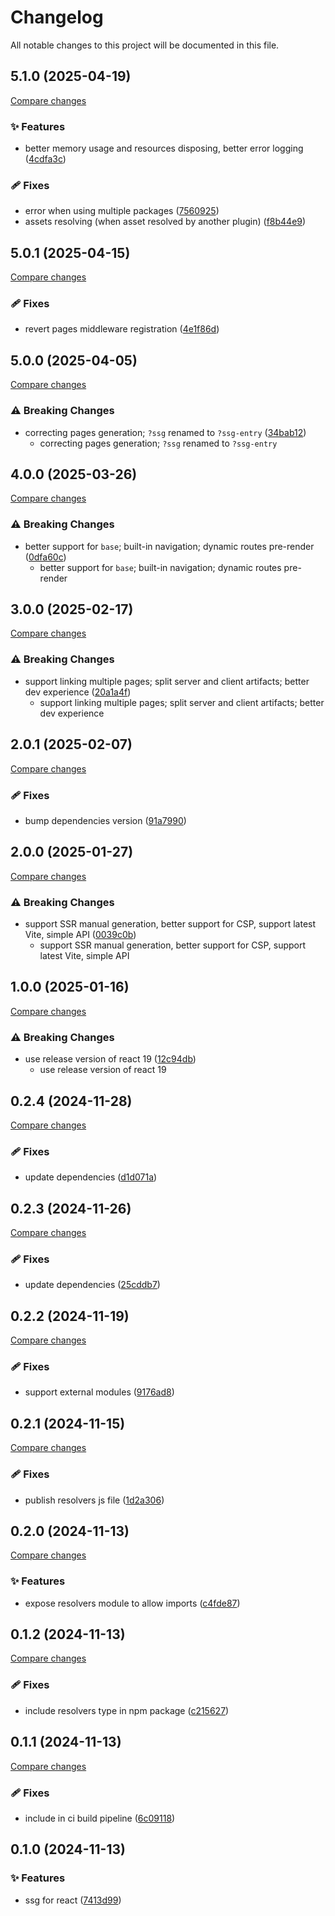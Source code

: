 <!-- header -->
# Changelog

All notable changes to this project will be documented in this file.

<!-- version:5.1.0 -->
## 5.1.0 (2025-04-19)

[Compare changes](https://github.com/Wroud/foundation/compare/vite-plugin-ssg-v5.0.1...vite-plugin-ssg-v5.1.0)

<!-- changelog -->
### ✨ Features

- better memory usage and resources disposing, better error logging ([4cdfa3c](https://github.com/Wroud/foundation/commit/4cdfa3c))

### 🩹 Fixes

- error when using multiple packages ([7560925](https://github.com/Wroud/foundation/commit/7560925))
- assets resolving (when asset resolved by another plugin) ([f8b44e9](https://github.com/Wroud/foundation/commit/f8b44e9))

<!-- version:5.0.1 -->
## 5.0.1 (2025-04-15)

[Compare changes](https://github.com/Wroud/foundation/compare/vite-plugin-ssg-v5.0.0...vite-plugin-ssg-v5.0.1)

<!-- changelog -->
### 🩹 Fixes

- revert pages middleware registration ([4e1f86d](https://github.com/Wroud/foundation/commit/4e1f86d))

<!-- version:5.0.0 -->
## 5.0.0 (2025-04-05)

[Compare changes](https://github.com/Wroud/foundation/compare/vite-plugin-ssg-v4.0.0...vite-plugin-ssg-v5.0.0)

<!-- changelog -->
### ⚠️  Breaking Changes

- correcting pages generation; `?ssg` renamed to `?ssg-entry` ([34bab12](https://github.com/Wroud/foundation/commit/34bab12))
  - correcting pages generation; `?ssg` renamed to `?ssg-entry`

<!-- version:4.0.0 -->
## 4.0.0 (2025-03-26)

[Compare changes](https://github.com/Wroud/foundation/compare/vite-plugin-ssg-v3.0.0...vite-plugin-ssg-v4.0.0)

<!-- changelog -->
### ⚠️  Breaking Changes

- better support for `base`; built-in navigation; dynamic routes pre-render ([0dfa60c](https://github.com/Wroud/foundation/commit/0dfa60c))
  - better support for `base`; built-in navigation; dynamic routes pre-render

<!-- version:3.0.0 -->
## 3.0.0 (2025-02-17)

[Compare changes](https://github.com/Wroud/foundation/compare/vite-plugin-ssg-v2.0.1...vite-plugin-ssg-v3.0.0)

<!-- changelog -->
### ⚠️  Breaking Changes

- support linking multiple pages; split server and client artifacts; better dev experience ([20a1a4f](https://github.com/Wroud/foundation/commit/20a1a4f))
  - support linking multiple pages; split server and client artifacts; better dev experience

<!-- version:2.0.1 -->
## 2.0.1 (2025-02-07)

[Compare changes](https://github.com/Wroud/foundation/compare/vite-plugin-ssg-v2.0.0...vite-plugin-ssg-v2.0.1)

<!-- changelog -->
### 🩹 Fixes

- bump dependencies version ([91a7990](https://github.com/Wroud/foundation/commit/91a7990))

<!-- version:2.0.0 -->
## 2.0.0 (2025-01-27)

[Compare changes](https://github.com/Wroud/foundation/compare/vite-plugin-ssg-v1.0.0...vite-plugin-ssg-v2.0.0)

<!-- changelog -->
### ⚠️  Breaking Changes

- support SSR manual generation, better support for CSP, support latest Vite, simple API ([0039c0b](https://github.com/Wroud/foundation/commit/0039c0b))
  - support SSR manual generation, better support for CSP, support latest Vite, simple API

<!-- version:1.0.0 -->
## 1.0.0 (2025-01-16)

[Compare changes](https://github.com/Wroud/foundation/compare/vite-plugin-ssg-v0.2.4...vite-plugin-ssg-v1.0.0)

<!-- changelog -->
### ⚠️  Breaking Changes

- use release version of react 19 ([12c94db](https://github.com/Wroud/foundation/commit/12c94db))
  - use release version of react 19

<!-- version:0.2.4 -->
## 0.2.4 (2024-11-28)

[Compare changes](https://github.com/Wroud/foundation/compare/vite-plugin-ssg-v0.2.3...vite-plugin-ssg-v0.2.4)

<!-- changelog -->
### 🩹 Fixes

- update dependencies ([d1d071a](https://github.com/Wroud/foundation/commit/d1d071a))

<!-- version:0.2.3 -->
## 0.2.3 (2024-11-26)

[Compare changes](https://github.com/Wroud/foundation/compare/vite-plugin-ssg-v0.2.2...vite-plugin-ssg-v0.2.3)

<!-- changelog -->
### 🩹 Fixes

- update dependencies ([25cddb7](https://github.com/Wroud/foundation/commit/25cddb7))

<!-- version:0.2.2 -->
## 0.2.2 (2024-11-19)

[Compare changes](https://github.com/Wroud/foundation/compare/vite-plugin-ssg-v0.2.1...vite-plugin-ssg-v0.2.2)

<!-- changelog -->
### 🩹 Fixes

- support external modules ([9176ad8](https://github.com/Wroud/foundation/commit/9176ad8))

<!-- version:0.2.1 -->
## 0.2.1 (2024-11-15)

[Compare changes](https://github.com/Wroud/foundation/compare/vite-plugin-ssg-v0.2.0...vite-plugin-ssg-v0.2.1)

<!-- changelog -->
### 🩹 Fixes

- publish resolvers js file ([1d2a306](https://github.com/Wroud/foundation/commit/1d2a306))

<!-- version:0.2.0 -->
## 0.2.0 (2024-11-13)

[Compare changes](https://github.com/Wroud/foundation/compare/vite-plugin-ssg-v0.1.2...vite-plugin-ssg-v0.2.0)

<!-- changelog -->
### ✨ Features

- expose resolvers module to allow imports ([c4fde87](https://github.com/Wroud/foundation/commit/c4fde87))

<!-- version:0.1.2 -->
## 0.1.2 (2024-11-13)

[Compare changes](https://github.com/Wroud/foundation/compare/vite-plugin-ssg-v0.1.1...vite-plugin-ssg-v0.1.2)

<!-- changelog -->
### 🩹 Fixes

- include resolvers type in npm package ([c215627](https://github.com/Wroud/foundation/commit/c215627))

<!-- version:0.1.1 -->
## 0.1.1 (2024-11-13)

[Compare changes](https://github.com/Wroud/foundation/compare/vite-plugin-ssg-v0.1.0...vite-plugin-ssg-v0.1.1)

<!-- changelog -->
### 🩹 Fixes

- include in ci build pipeline ([6c09118](https://github.com/Wroud/foundation/commit/6c09118))

<!-- version:0.1.0 -->
## 0.1.0 (2024-11-13)

<!-- changelog -->
### ✨ Features

- ssg for react ([7413d99](https://github.com/Wroud/foundation/commit/7413d99))

